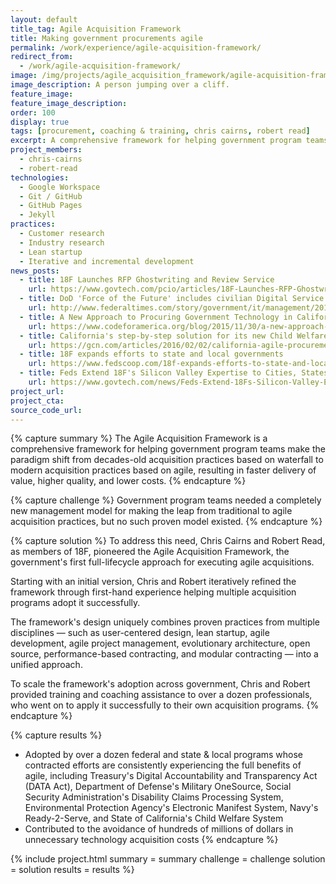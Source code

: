 ```yaml
---
layout: default
title_tag: Agile Acquisition Framework
title: Making government procurements agile
permalink: /work/experience/agile-acquisition-framework/
redirect_from:
  - /work/agile-acquisition-framework/
image: /img/projects/agile_acquisition_framework/agile-acquisition-framework.svg
image_description: A person jumping over a cliff.
feature_image:
feature_image_description:
order: 100
display: true
tags: [procurement, coaching & training, chris cairns, robert read]
excerpt: A comprehensive framework for helping government program teams align acquisition practices with agile delivery practices.
project_members:
  - chris-cairns
  - robert-read
technologies:
  - Google Workspace
  - Git / GitHub
  - GitHub Pages
  - Jekyll
practices:
  - Customer research
  - Industry research
  - Lean startup
  - Iterative and incremental development
news_posts:
  - title: 18F Launches RFP Ghostwriting and Review Service
    url: https://www.govtech.com/pcio/articles/18F-Launches-RFP-Ghostwriting-and-Review-Service.html
  - title: DoD 'Force of the Future' includes civilian Digital Service team
    url: http://www.federaltimes.com/story/government/it/management/2015/09/08/force--future-digital-service/71890924/
  - title: A New Approach to Procuring Government Technology in California
    url: https://www.codeforamerica.org/blog/2015/11/30/a-new-approach-to-procuring-government-technology-in-california/
  - title: California's step-by-step solution for its new Child Welfare System
    url: https://gcn.com/articles/2016/02/02/california-agile-procurement.aspx
  - title: 18F expands efforts to state and local governments
    url: https://www.fedscoop.com/18f-expands-efforts-to-state-and-local-governments/
  - title: Feds Extend 18F's Silicon Valley Expertise to Cities, States
    url: https://www.govtech.com/news/Feds-Extend-18Fs-Silicon-Valley-Expertise-to-Cities-States.html
project_url:
project_cta:
source_code_url:
---
```


{% capture summary %}
The Agile Acquisition Framework is a comprehensive framework for helping government
program teams make the paradigm shift from decades-old acquisition practices based on
waterfall to modern acquisition practices based on agile, resulting in faster delivery of
value, higher quality, and lower costs.
{% endcapture %}

{% capture challenge %}
Government program teams needed a completely new management model for
making the leap from traditional to agile acquisition practices, but no such
proven model existed.
{% endcapture %}

{% capture solution %}
To address this need, Chris Cairns and Robert Read, as members of 18F, pioneered
the Agile Acquisition Framework, the government's first full-lifecycle approach
for executing agile acquisitions.

Starting with an initial version, Chris and Robert iteratively refined the
framework through first-hand experience helping multiple acquisition programs
adopt it successfully.

The framework's design uniquely combines proven practices from multiple disciplines
— such as user-centered design, lean startup, agile development, agile project
management, evolutionary architecture, open source, performance-based contracting,
and modular contracting — into a unified approach.

To scale the framework's adoption across government, Chris and Robert provided
training and coaching assistance to over a dozen professionals, who went on to
apply it successfully to their own acquisition programs.
{% endcapture %}

{% capture results %}
- Adopted by over a dozen federal and state & local programs whose contracted
  efforts are consistently experiencing the full benefits of agile, including
  Treasury's Digital Accountability and Transparency Act (DATA Act), Department of
  Defense's Military OneSource, Social Security Administration's Disability Claims
  Processing System, Environmental Protection Agency's Electronic Manifest System,
  Navy's Ready-2-Serve, and State of California's Child Welfare System
- Contributed to the avoidance of hundreds of millions of dollars in unnecessary
  technology acquisition costs
{% endcapture %}

{% include project.html
  summary = summary
  challenge = challenge
  solution = solution
  results = results
%}
